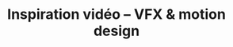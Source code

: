 ---
layout: video_index
title: "Inspiration vidéo – VFX & motion design"
tags: "motion-design"
permalink: "/videos/motion-design/"
intro: "Collection de vidéos issues de meilleurs motion designers et studio d'animation."
bgimgheader: false
text-twtr: "En train d'explorer la collection de vidéos #vfx #motiondesign du @MagDuWebdesign"
---